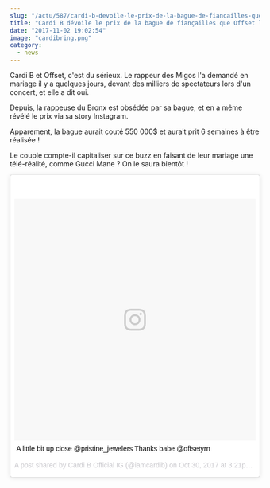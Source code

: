 ```yaml
--- 
slug: "/actu/587/cardi-b-devoile-le-prix-de-la-bague-de-fiancailles-que-offset-lui-a-offert"
title: "Cardi B dévoile le prix de la bague de fiançailles que Offset lui a offert"
date: "2017-11-02 19:02:54"
image: "cardibring.png"
category:
  - news
---
```

<p>Cardi B et Offset, c'est du sérieux. Le rappeur des Migos l'a demandé en mariage il y a quelques jours, devant des milliers de spectateurs lors d'un concert, et elle a dit oui.</p>

<p>Depuis, la rappeuse du Bronx est obsédée par sa bague, et en a même révélé le prix via sa story Instagram.</p>

<p>Apparement, la bague aurait couté 550 000$ et aurait prit 6 semaines à être réalisée !</p>

<p>Le couple compte-il capitaliser sur ce buzz en faisant de leur mariage une télé-réalité, comme Gucci Mane ? On le saura bientôt !</p>

<blockquote class="instagram-media" data-instgrm-captioned data-instgrm-version="7" style=" background:#FFF; border:0; border-radius:3px; box-shadow:0 0 1px 0 rgba(0,0,0,0.5),0 1px 10px 0 rgba(0,0,0,0.15); margin: 1px; max-width:658px; padding:0; width:99.375%; width:-webkit-calc(100% - 2px); width:calc(100% - 2px);"><div style="padding:8px;"> <div style=" background:#F8F8F8; line-height:0; margin-top:40px; padding:50.0% 0; text-align:center; width:100%;"> <div style=" background:url(data:image/png;base64,iVBORw0KGgoAAAANSUhEUgAAACwAAAAsCAMAAAApWqozAAAABGdBTUEAALGPC/xhBQAAAAFzUkdCAK7OHOkAAAAMUExURczMzPf399fX1+bm5mzY9AMAAADiSURBVDjLvZXbEsMgCES5/P8/t9FuRVCRmU73JWlzosgSIIZURCjo/ad+EQJJB4Hv8BFt+IDpQoCx1wjOSBFhh2XssxEIYn3ulI/6MNReE07UIWJEv8UEOWDS88LY97kqyTliJKKtuYBbruAyVh5wOHiXmpi5we58Ek028czwyuQdLKPG1Bkb4NnM+VeAnfHqn1k4+GPT6uGQcvu2h2OVuIf/gWUFyy8OWEpdyZSa3aVCqpVoVvzZZ2VTnn2wU8qzVjDDetO90GSy9mVLqtgYSy231MxrY6I2gGqjrTY0L8fxCxfCBbhWrsYYAAAAAElFTkSuQmCC); display:block; height:44px; margin:0 auto -44px; position:relative; top:-22px; width:44px;"></div></div> <p style=" margin:8px 0 0 0; padding:0 4px;"> <a href="https://www.instagram.com/p/Ba44I-JhAdD/" style=" color:#000; font-family:Arial,sans-serif; font-size:14px; font-style:normal; font-weight:normal; line-height:17px; text-decoration:none; word-wrap:break-word;" target="_blank">A little bit up close  @pristine_jewelers Thanks babe @offsetyrn </a></p> <p style=" color:#c9c8cd; font-family:Arial,sans-serif; font-size:14px; line-height:17px; margin-bottom:0; margin-top:8px; overflow:hidden; padding:8px 0 7px; text-align:center; text-overflow:ellipsis; white-space:nowrap;">A post shared by Cardi B Official IG (@iamcardib) on <time style=" font-family:Arial,sans-serif; font-size:14px; line-height:17px;" datetime="2017-10-30T22:21:18+00:00">Oct 30, 2017 at 3:21pm PDT</time></p></div></blockquote> <script async defer src="//platform.instagram.com/en_US/embeds.js"></script>